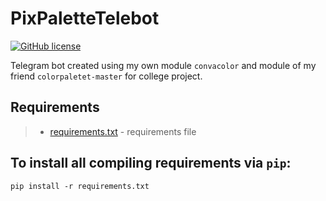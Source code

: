 # PixPaletteTelebot

[![GitHub license](https://img.shields.io/github/license/misha153/PixPaletteTelebot)](https://github.com/misha153/PixPaletteTelebot)

Telegram bot created using my own module `convacolor` and module of my friend `colorpaletet-master` for college project.

## Requirements
> - [requirements.txt](requirements.txt) - requirements file

## To install all compiling requirements via `pip`:

`pip install -r requirements.txt`
